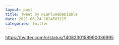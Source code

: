 ```yaml
--- 
layout: post 
title: Tweet by @LaPlumeDeDiable 
date: 2021-06-24 1624583215 
categories: twitter 
--- 
```

https://twitter.com/o/status/1408230158990036995